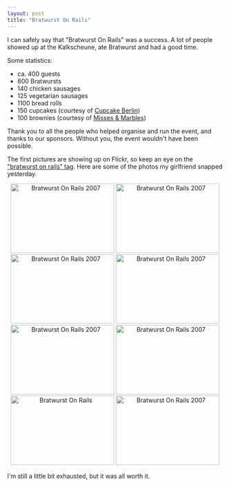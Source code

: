```yaml
---
layout: post
title: "Bratwurst On Rails"
---
```

I can safely say that "Bratwurst On Rails" was a success. A lot of people showed up at the Kalkscheune, ate Bratwurst and had a good time.

Some statistics:
- ca. 400 guests
- 800 Bratwursts
- 140 chicken sausages
- 125 vegetarian sausages
- 1100 bread rolls
- 150 cupcakes (courtesy of [Cupcake Berlin](http://www.cupcake-berlin.de))
- 100 brownies (courtesy of [Misses & Marbles](http://www.misses-marbles.de))

Thank you to all the people who helped organise and run the event, and thanks to our sponsors. Without you, the event wouldn't have been possible.

The first pictures are showing up on Flickr, so keep an eye on the ["bratwurst on rails" tag](http://www.flickr.com/photos/tags/bratwurstonrails/). Here are some of the photos my girlfriend snapped yesterday.

<div style="text-align:center; width:500px;">
<a href="http://www.flickr.com/photos/88467464@N00/1395123091" title="View 'Bratwurst On Rails 2007' on Flickr.com"><img src="http://farm2.static.flickr.com/1068/1395123091_430401a9c8_m.jpg" alt="Bratwurst On Rails 2007" border="0" width="240" height="161" /></a> <a href="http://www.flickr.com/photos/88467464@N00/1396015246" title="View 'Bratwurst On Rails 2007' on Flickr.com"><img src="http://farm2.static.flickr.com/1284/1396015246_5377a8f7cd_m.jpg" alt="Bratwurst On Rails 2007" border="0" width="240" height="161" /></a><a href="http://www.flickr.com/photos/88467464@N00/1396014636" title="View 'Bratwurst On Rails 2007' on Flickr.com"><img src="http://farm2.static.flickr.com/1315/1396014636_7b5ea325c8_m.jpg" alt="Bratwurst On Rails 2007" border="0" width="240" height="161" /></a> <a href="http://www.flickr.com/photos/88467464@N00/1395121357" title="View 'Bratwurst On Rails 2007' on Flickr.com"><img src="http://farm2.static.flickr.com/1316/1395121357_ab19464e45_m.jpg" alt="Bratwurst On Rails 2007" border="0" width="240" height="161" /></a><a href="http://www.flickr.com/photos/88467464@N00/1395120973" title="View 'Bratwurst On Rails 2007' on Flickr.com"><img src="http://farm2.static.flickr.com/1217/1395120973_2d88f94173_m.jpg" alt="Bratwurst On Rails 2007" border="0" width="240" height="161" /></a> <a href="http://www.flickr.com/photos/88467464@N00/1395120419" title="View 'Bratwurst On Rails 2007' on Flickr.com"><img src="http://farm2.static.flickr.com/1020/1395120419_1041abbba8_m.jpg" alt="Bratwurst On Rails 2007" border="0" width="240" height="161" /></a><a href="http://www.flickr.com/photos/88467464@N00/1396012564" title="View 'Bratwurst On Rails' on Flickr.com"><img src="http://farm2.static.flickr.com/1227/1396012564_1c2e68e610_m.jpg" alt="Bratwurst On Rails" border="0" width="240" height="161" /></a> <a href="http://www.flickr.com/photos/88467464@N00/1396012084" title="View 'Bratwurst On Rails 2007' on Flickr.com"><img src="http://farm2.static.flickr.com/1106/1396012084_4b8ea84382_m.jpg" alt="Bratwurst On Rails 2007" border="0" width="240" height="161" /></a></div>

I'm still a little bit exhausted, but it was all worth it.